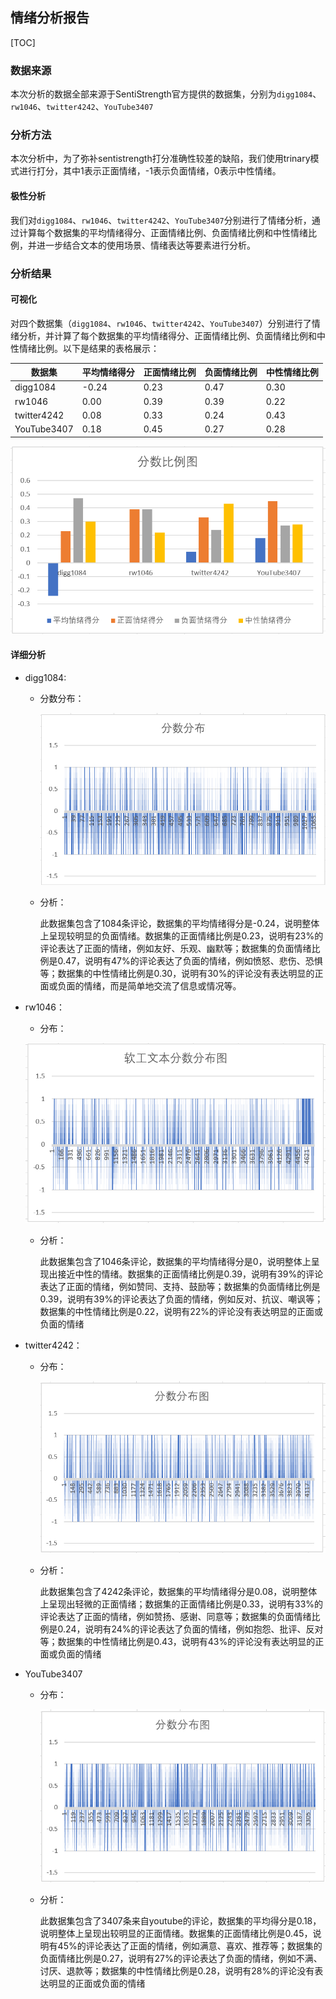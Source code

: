 ## 情绪分析报告

[TOC]

### 数据来源

本次分析的数据全部来源于SentiStrength官方提供的数据集，分别为`digg1084`、`rw1046`、`twitter4242`、`YouTube3407`

### 分析方法

本次分析中，为了弥补sentistrength打分准确性较差的缺陷，我们使用trinary模式进行打分，其中1表示正面情绪，-1表示负面情绪，0表示中性情绪。

#### 极性分析

我们对`digg1084`、`rw1046`、`twitter4242`、`YouTube3407`分别进行了情绪分析，通过计算每个数据集的平均情绪得分、正面情绪比例、负面情绪比例和中性情绪比例，并进一步结合文本的使用场景、情绪表达等要素进行分析。

### 分析结果

#### 可视化

对四个数据集（`digg1084`、`rw1046`、`twitter4242`、`YouTube3407`）分别进行了情绪分析，并计算了每个数据集的平均情绪得分、正面情绪比例、负面情绪比例和中性情绪比例。以下是结果的表格展示：

| 数据集      | 平均情绪得分 | 正面情绪比例 | 负面情绪比例 | 中性情绪比例 |
| ----------- | ------------ | ------------ | ------------ | ------------ |
| digg1084    | -0.24        | 0.23         | 0.47         | 0.30         |
| rw1046      | 0.00         | 0.39         | 0.39         | 0.22         |
| twitter4242 | 0.08         | 0.33         | 0.24         | 0.43         |
| YouTube3407 | 0.18         | 0.45         | 0.27         | 0.28         |

![image-20230418205955021](report.assets/image-20230418205955021.png)

#### 详细分析

* digg1084:

  * 分数分布：

    ![image-20230418210213491](report.assets/image-20230418210213491.png)

  * 分析：

    此数据集包含了1084条评论，数据集的平均情绪得分是-0.24，说明整体上呈现较明显的负面情绪。数据集的正面情绪比例是0.23，说明有23%的评论表达了正面的情绪，例如友好、乐观、幽默等；数据集的负面情绪比例是0.47，说明有47%的评论表达了负面的情绪，例如愤怒、悲伤、恐惧等；数据集的中性情绪比例是0.30，说明有30%的评论没有表达明显的正面或负面的情绪，而是简单地交流了信息或情况等。

* rw1046：

  * 分布：

  ![image-20230418164449886](report.assets/image-20230418164449886.png)

  * 分析：

    此数据集包含了1046条评论，数据集的平均情绪得分是0，说明整体上呈现出接近中性的情绪。数据集的正面情绪比例是0.39，说明有39%的评论表达了正面的情绪，例如赞同、支持、鼓励等；数据集的负面情绪比例是0.39，说明有39%的评论表达了负面的情绪，例如反对、抗议、嘲讽等；数据集的中性情绪比例是0.22，说明有22%的评论没有表达明显的正面或负面的情绪

* twitter4242：

  * 分布：

    ![image-20230418234400393](report.assets/image-20230418234400393.png)

  * 分析：

    此数据集包含了4242条评论，数据集的平均情绪得分是0.08，说明整体上呈现出轻微的正面情绪；数据集的正面情绪比例是0.33，说明有33%的评论表达了正面的情绪，例如赞扬、感谢、同意等；数据集的负面情绪比例是0.24，说明有24%的评论表达了负面的情绪，例如抱怨、批评、反对等；数据集的中性情绪比例是0.43，说明有43%的评论没有表达明显的正面或负面的情绪

* YouTube3407

  * 分布：

    ![image-20230418234727953](report.assets/image-20230418234727953.png)

  * 分析：

    此数据集包含了3407条来自youtube的评论，数据集的平均得分是0.18，说明整体上呈现出较明显的正面情绪。数据集的正面情绪比例是0.45，说明有45%的评论表达了正面的情绪，例如满意、喜欢、推荐等；数据集的负面情绪比例是0.27，说明有27%的评论表达了负面的情绪，例如不满、讨厌、退款等；数据集的中性情绪比例是0.28，说明有28%的评论没有表达明显的正面或负面的情绪



